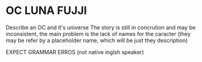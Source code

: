 # OC LUNA FUJJI
Describe an OC and it's universe
The story is still in concrution and may be inconsistent, the main problem is the lack of names for the caracter (they may be refer by a placeholder name, which will be just they description)

EXPECT GRAMMAR ERROS (not native inglsh speaker)
